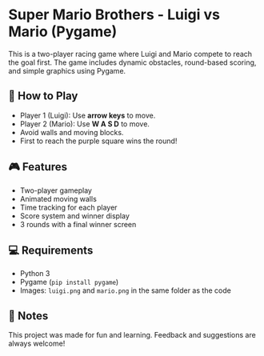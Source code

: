 # Super Mario Brothers - Luigi vs Mario (Pygame)

This is a two-player racing game where Luigi and Mario compete to reach the goal first. The game includes dynamic obstacles, round-based scoring, and simple graphics using Pygame.

## 👾 How to Play
- Player 1 (Luigi): Use **arrow keys** to move.
- Player 2 (Mario): Use **W A S D** to move.
- Avoid walls and moving blocks.
- First to reach the purple square wins the round!

## 🎮 Features
- Two-player gameplay
- Animated moving walls
- Time tracking for each player
- Score system and winner display
- 3 rounds with a final winner screen

## 💻 Requirements
- Python 3
- Pygame (`pip install pygame`)
- Images: `luigi.png` and `mario.png` in the same folder as the code

## 📌 Notes
This project was made for fun and learning. Feedback and suggestions are always welcome!
